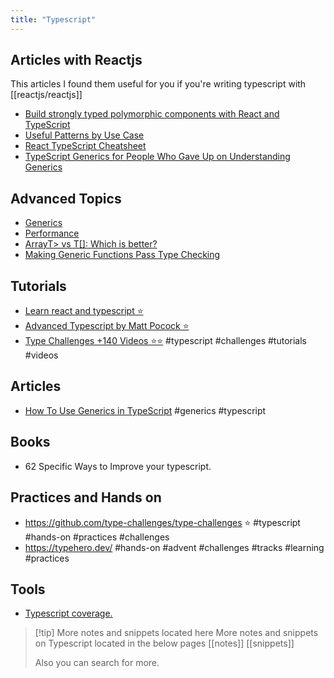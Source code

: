 ```yaml
---
title: "Typescript"
---
```

## Articles with Reactjs
This articles I found them useful for you if you're writing typescript with [[reactjs/reactjs]]

- [Build strongly typed polymorphic components with React and TypeScript](https://blog.logrocket.com/build-strongly-typed-polymorphic-components-react-typescript/)
- [Useful Patterns by Use Case](https://github.com/typescript-cheatsheets/react/blob/main/docs/advanced/patterns_by_usecase.md)
- [React TypeScript Cheatsheet](https://react-typescript-cheatsheet.netlify.app/)
- [TypeScript Generics for People Who Gave Up on Understanding Generics](https://ts.chibicode.com/generics/)

## Advanced Topics
- [Generics](https://www.typescriptlang.org/docs/handbook/2/generics.html)
- [Performance](https://github.com/microsoft/TypeScript/wiki/Performance)
- [ArrayT> vs T[]: Which is better?](https://www.totaltypescript.com/array-types-in-typescript)
- [Making Generic Functions Pass Type Checking](https://type-level-typescript.com/articles/making-generic-functions-pass-type-checking)

## Tutorials
- [Learn react and typescript ⭐️](https://youtube.com/playlist?list=PLNqp92_EXZBJ4CBroxVBJEpAXoz1g-naZ)
- [Advanced Typescript by Matt Pocock ⭐️](https://youtube.com/playlist?list=PLIvujZeVDLMx040-j1W4WFs1BxuTGdI_b)
- [Type Challenges +140 Videos ⭐️⭐️](https://youtube.com/playlist?list=PLOlZuxYbPik180vcJfsAM6xHYLVxrEgHC&si=BEPPLbsc5EoGkQoB) #typescript #challenges #tutorials #videos

## Articles
- [How To Use Generics in TypeScript](https://www.digitalocean.com/community/tutorials/how-to-use-generics-in-typescript) #generics #typescript 

## Books
- 62 Specific Ways to Improve your typescript.

## Practices and Hands on

- https://github.com/type-challenges/type-challenges ⭐️  #typescript #hands-on #practices #challenges 
- https://typehero.dev/ #hands-on #advent #challenges #tracks #learning #practices 

## Tools
- [Typescript coverage.](https://github.com/alexcanessa/typescript-coverage-report)

> [!tip] More notes and snippets located here
> More notes and snippets on Typescript located in the below pages
> [[notes]] 
> [[snippets]]
> 
> Also you can search for more.

